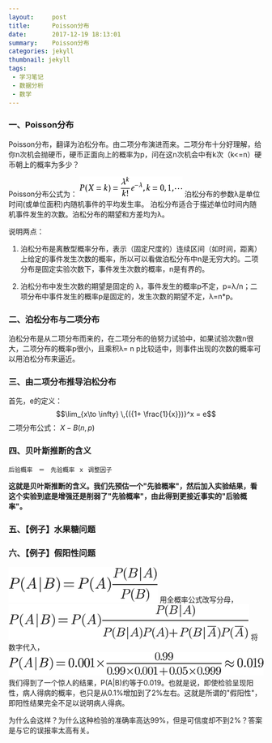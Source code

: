 ```yaml
---
layout:     post
title:      Poisson分布
date:       2017-12-19 18:13:01
summary:    Poisson分布
categories: jekyll
thumbnail: jekyll
tags:
 - 学习笔记
 - 数据分析
 - 数学
---
```


### 一、Poisson分布
Poisson分布，翻译为泊松分布。由二项分布演进而来。二项分布十分好理解，给你n次机会抛硬币，硬币正面向上的概率为p，问在这n次机会中有k次（k<=n）硬币朝上的概率为多少？

Poisson分布公式为：
![file-list](/../MySitePicture/2017-12-19-16-29/Poisson.png)
泊松分布的参数λ是单位时间(或单位面积)内随机事件的平均发生率。 泊松分布适合于描述单位时间内随机事件发生的次数。泊松分布的期望和方差均为λ。 

说明两点：

1. 泊松分布是离散型概率分布，表示（固定尺度的）连续区间（如时间，距离）上给定的事件发生次数的概率，所以可以看做泊松分布中n是无穷大的。二项分布是固定实验次数下，事件发生次数的概率，n是有界的。

2. 泊松分布中发生次数的期望是固定的 λ，事件发生的概率p不定，p=λ/n；二项分布中事件发生的概率p是固定的，发生次数的期望不定，λ=n*p。
### 二、泊松分布与二项分布
泊松分布是从二项分布而来的，在二项分布的伯努力试验中，如果试验次数n很大，二项分布的概率p很小，且乘积λ= n p比较适中，则事件出现的次数的概率可以用泊松分布来逼近。
### 三、由二项分布推导泊松分布
首先，e的定义：
$$\lim_{x\to \infty} \,{({1+ \frac{1}{x}})}^x =  e$$
二项分布公式：
$X - B(n,p)$ 

### 四、贝叶斯推断的含义


```
后验概率　＝　先验概率 ｘ 调整因子
```

**这就是贝叶斯推断的含义。我们先预估一个"先验概率"，然后加入实验结果，看这个实验到底是增强还是削弱了"先验概率"，由此得到更接近事实的"后验概率"。**



### 五、【例子】水果糖问题


### 六、【例子】假阳性问题

![file-list](/../MySitePicture/2017-12-03-20-36/013.png)
用全概率公式改写分母，
![file-list](/../MySitePicture/2017-12-03-20-36/019.png)
将数字代入，
![file-list](/../MySitePicture/2017-12-03-20-36/020.png)
我们得到了一个惊人的结果，P(A|B)约等于0.019。也就是说，即使检验呈现阳性，病人得病的概率，也只是从0.1%增加到了2%左右。这就是所谓的"假阳性"，即阳性结果完全不足以说明病人得病。

为什么会这样？为什么这种检验的准确率高达99%，但是可信度却不到2%？答案是与它的误报率太高有关。